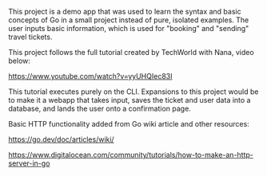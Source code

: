 This project is a demo app that was used to learn the syntax and basic concepts of Go in a small project instead of pure, isolated examples. The user inputs basic information, which is used for "booking" and "sending" travel tickets.

This project follows the full tutorial created by TechWorld with Nana, video below:

https://www.youtube.com/watch?v=yyUHQIec83I

This tutorial executes purely on the CLI. Expansions to this project would be to make it a webapp that takes input, saves the ticket and user data into a database, and lands the user onto a confirmation page.

Basic HTTP functionality added from Go wiki article and other resources:

https://go.dev/doc/articles/wiki/

https://www.digitalocean.com/community/tutorials/how-to-make-an-http-server-in-go